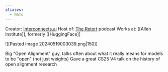 ```yaml
---
aliases:
  - Nato
---
```

Creator: [Interconnects.ai](https://interconnects.ai)
Host of: [The Retort](https://retortai.com/) podcast
Works at: [[Allen Institute]], formerly [[HuggingFace]]

![[Pasted image 20240519003039.png|150]]

Big "Open Alignment" guy, talks often about what it really means for models to be "open" (not just weights)
Gave a great CS25 V4 talk on the history of open alignment research